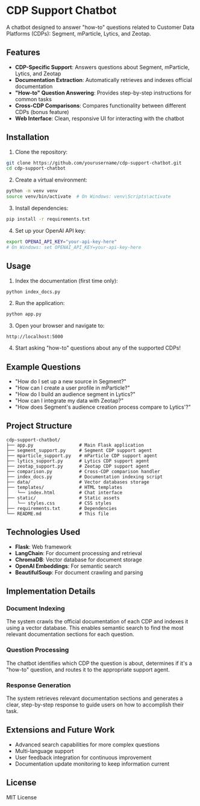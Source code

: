 # CDP Support Chatbot

A chatbot designed to answer "how-to" questions related to Customer Data Platforms (CDPs): Segment, mParticle, Lytics, and Zeotap.

## Features

- **CDP-Specific Support**: Answers questions about Segment, mParticle, Lytics, and Zeotap
- **Documentation Extraction**: Automatically retrieves and indexes official documentation
- **"How-to" Question Answering**: Provides step-by-step instructions for common tasks
- **Cross-CDP Comparisons**: Compares functionality between different CDPs (bonus feature)
- **Web Interface**: Clean, responsive UI for interacting with the chatbot

## Installation

1. Clone the repository:
```bash
git clone https://github.com/yourusername/cdp-support-chatbot.git
cd cdp-support-chatbot
```

2. Create a virtual environment:
```bash
python -m venv venv
source venv/bin/activate  # On Windows: venv\Scripts\activate
```

3. Install dependencies:
```bash
pip install -r requirements.txt
```

4. Set up your OpenAI API key:
```bash
export OPENAI_API_KEY="your-api-key-here"
# On Windows: set OPENAI_API_KEY=your-api-key-here
```

## Usage

1. Index the documentation (first time only):
```bash
python index_docs.py
```

2. Run the application:
```bash
python app.py
```

3. Open your browser and navigate to:
```
http://localhost:5000
```

4. Start asking "how-to" questions about any of the supported CDPs!

## Example Questions

- "How do I set up a new source in Segment?"
- "How can I create a user profile in mParticle?"
- "How do I build an audience segment in Lytics?"
- "How can I integrate my data with Zeotap?"
- "How does Segment's audience creation process compare to Lytics'?"

## Project Structure

```
cdp-support-chatbot/
├── app.py                 # Main Flask application
├── segment_support.py     # Segment CDP support agent
├── mparticle_support.py   # mParticle CDP support agent
├── lytics_support.py      # Lytics CDP support agent
├── zeotap_support.py      # Zeotap CDP support agent
├── comparison.py          # Cross-CDP comparison handler
├── index_docs.py          # Documentation indexing script
├── data/                  # Vector databases storage
├── templates/             # HTML templates
│   └── index.html         # Chat interface
├── static/                # Static assets
│   └── styles.css         # CSS styles
├── requirements.txt       # Dependencies
└── README.md              # This file
```

## Technologies Used

- **Flask**: Web framework
- **LangChain**: For document processing and retrieval
- **ChromaDB**: Vector database for document storage
- **OpenAI Embeddings**: For semantic search
- **BeautifulSoup**: For document crawling and parsing

## Implementation Details

### Document Indexing

The system crawls the official documentation of each CDP and indexes it using a vector database. This enables semantic search to find the most relevant documentation sections for each question.

### Question Processing

The chatbot identifies which CDP the question is about, determines if it's a "how-to" question, and routes it to the appropriate support agent.

### Response Generation

The system retrieves relevant documentation sections and generates a clear, step-by-step response to guide users on how to accomplish their task.

## Extensions and Future Work

- Advanced search capabilities for more complex questions
- Multi-language support
- User feedback integration for continuous improvement
- Documentation update monitoring to keep information current

## License

MIT License
